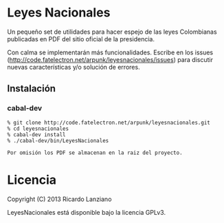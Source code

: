 # Leyes Nacionales

  Un pequeño set de utilidades para hacer espejo de las leyes Colombianas
  publicadas en PDF del sitio oficial de la presidencia.

  Con calma se implementarán más funcionalidades. Escribe en los issues
  (http://code.fatelectron.net/arpunk/leyesnacionales/issues) para discutir
  nuevas características y/o solución de errores.

## Instalación
### cabal-dev

    % git clone http://code.fatelectron.net/arpunk/leyesnacionales.git
    % cd leyesnacionales
    % cabal-dev install
    % ./cabal-dev/bin/LeyesNacionales

    Por omisión los PDF se almacenan en la raiz del proyecto.

# Licencia

  Copyright (C) 2013 Ricardo Lanziano

  LeyesNacionales está disponible bajo la licencia GPLv3.

